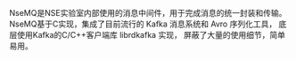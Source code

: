 NseMQ是NSE实验室内部使用的消息中间件，用于完成消息的统一封装和传输。 NseMQ基于C实现，集成了目前流行的 Kafka 消息系统和 Avro 序列化工具， 底层使用Kafka的C/C++客户端库 librdkafka 实现， 屏蔽了大量的使用细节，简单易用。

